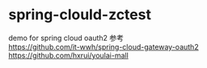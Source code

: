 # spring-clould-zctest
demo for spring cloud oauth2
参考  
https://github.com/it-wwh/spring-cloud-gateway-oauth2  
https://github.com/hxrui/youlai-mall  

